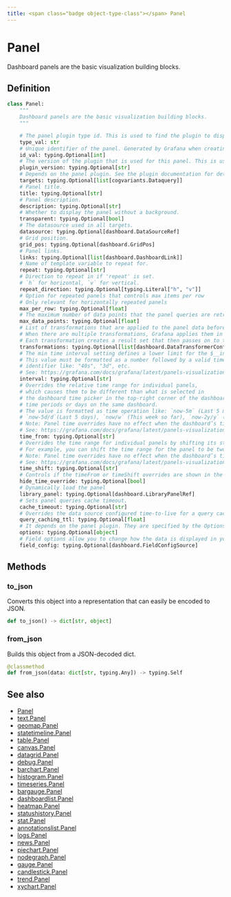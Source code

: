 ```yaml
---
title: <span class="badge object-type-class"></span> Panel
---
```

# <span class="badge object-type-class"></span> Panel

Dashboard panels are the basic visualization building blocks.

## Definition

```python
class Panel:
    """
    Dashboard panels are the basic visualization building blocks.
    """

    # The panel plugin type id. This is used to find the plugin to display the panel.
    type_val: str
    # Unique identifier of the panel. Generated by Grafana when creating a new panel. It must be unique within a dashboard, but not globally.
    id_val: typing.Optional[int]
    # The version of the plugin that is used for this panel. This is used to find the plugin to display the panel and to migrate old panel configs.
    plugin_version: typing.Optional[str]
    # Depends on the panel plugin. See the plugin documentation for details.
    targets: typing.Optional[list[cogvariants.Dataquery]]
    # Panel title.
    title: typing.Optional[str]
    # Panel description.
    description: typing.Optional[str]
    # Whether to display the panel without a background.
    transparent: typing.Optional[bool]
    # The datasource used in all targets.
    datasource: typing.Optional[dashboard.DataSourceRef]
    # Grid position.
    grid_pos: typing.Optional[dashboard.GridPos]
    # Panel links.
    links: typing.Optional[list[dashboard.DashboardLink]]
    # Name of template variable to repeat for.
    repeat: typing.Optional[str]
    # Direction to repeat in if 'repeat' is set.
    # `h` for horizontal, `v` for vertical.
    repeat_direction: typing.Optional[typing.Literal["h", "v"]]
    # Option for repeated panels that controls max items per row
    # Only relevant for horizontally repeated panels
    max_per_row: typing.Optional[float]
    # The maximum number of data points that the panel queries are retrieving.
    max_data_points: typing.Optional[float]
    # List of transformations that are applied to the panel data before rendering.
    # When there are multiple transformations, Grafana applies them in the order they are listed.
    # Each transformation creates a result set that then passes on to the next transformation in the processing pipeline.
    transformations: typing.Optional[list[dashboard.DataTransformerConfig]]
    # The min time interval setting defines a lower limit for the $__interval and $__interval_ms variables.
    # This value must be formatted as a number followed by a valid time
    # identifier like: "40s", "3d", etc.
    # See: https://grafana.com/docs/grafana/latest/panels-visualizations/query-transform-data/#query-options
    interval: typing.Optional[str]
    # Overrides the relative time range for individual panels,
    # which causes them to be different than what is selected in
    # the dashboard time picker in the top-right corner of the dashboard. You can use this to show metrics from different
    # time periods or days on the same dashboard.
    # The value is formatted as time operation like: `now-5m` (Last 5 minutes), `now/d` (the day so far),
    # `now-5d/d`(Last 5 days), `now/w` (This week so far), `now-2y/y` (Last 2 years).
    # Note: Panel time overrides have no effect when the dashboard’s time range is absolute.
    # See: https://grafana.com/docs/grafana/latest/panels-visualizations/query-transform-data/#query-options
    time_from: typing.Optional[str]
    # Overrides the time range for individual panels by shifting its start and end relative to the time picker.
    # For example, you can shift the time range for the panel to be two hours earlier than the dashboard time picker setting `2h`.
    # Note: Panel time overrides have no effect when the dashboard’s time range is absolute.
    # See: https://grafana.com/docs/grafana/latest/panels-visualizations/query-transform-data/#query-options
    time_shift: typing.Optional[str]
    # Controls if the timeFrom or timeShift overrides are shown in the panel header
    hide_time_override: typing.Optional[bool]
    # Dynamically load the panel
    library_panel: typing.Optional[dashboard.LibraryPanelRef]
    # Sets panel queries cache timeout.
    cache_timeout: typing.Optional[str]
    # Overrides the data source configured time-to-live for a query cache item in milliseconds
    query_caching_ttl: typing.Optional[float]
    # It depends on the panel plugin. They are specified by the Options field in panel plugin schemas.
    options: typing.Optional[object]
    # Field options allow you to change how the data is displayed in your visualizations.
    field_config: typing.Optional[dashboard.FieldConfigSource]
```
## Methods

### <span class="badge object-method"></span> to_json

Converts this object into a representation that can easily be encoded to JSON.

```python
def to_json() -> dict[str, object]
```

### <span class="badge object-method"></span> from_json

Builds this object from a JSON-decoded dict.

```python
@classmethod
def from_json(data: dict[str, typing.Any]) -> typing.Self
```

## See also

 * <span class="badge builder"></span> [Panel](./builder-Panel.md)
 * <span class="badge builder"></span> [text.Panel](../text/builder-Panel.md)
 * <span class="badge builder"></span> [geomap.Panel](../geomap/builder-Panel.md)
 * <span class="badge builder"></span> [statetimeline.Panel](../statetimeline/builder-Panel.md)
 * <span class="badge builder"></span> [table.Panel](../table/builder-Panel.md)
 * <span class="badge builder"></span> [canvas.Panel](../canvas/builder-Panel.md)
 * <span class="badge builder"></span> [datagrid.Panel](../datagrid/builder-Panel.md)
 * <span class="badge builder"></span> [debug.Panel](../debug/builder-Panel.md)
 * <span class="badge builder"></span> [barchart.Panel](../barchart/builder-Panel.md)
 * <span class="badge builder"></span> [histogram.Panel](../histogram/builder-Panel.md)
 * <span class="badge builder"></span> [timeseries.Panel](../timeseries/builder-Panel.md)
 * <span class="badge builder"></span> [bargauge.Panel](../bargauge/builder-Panel.md)
 * <span class="badge builder"></span> [dashboardlist.Panel](../dashboardlist/builder-Panel.md)
 * <span class="badge builder"></span> [heatmap.Panel](../heatmap/builder-Panel.md)
 * <span class="badge builder"></span> [statushistory.Panel](../statushistory/builder-Panel.md)
 * <span class="badge builder"></span> [stat.Panel](../stat/builder-Panel.md)
 * <span class="badge builder"></span> [annotationslist.Panel](../annotationslist/builder-Panel.md)
 * <span class="badge builder"></span> [logs.Panel](../logs/builder-Panel.md)
 * <span class="badge builder"></span> [news.Panel](../news/builder-Panel.md)
 * <span class="badge builder"></span> [piechart.Panel](../piechart/builder-Panel.md)
 * <span class="badge builder"></span> [nodegraph.Panel](../nodegraph/builder-Panel.md)
 * <span class="badge builder"></span> [gauge.Panel](../gauge/builder-Panel.md)
 * <span class="badge builder"></span> [candlestick.Panel](../candlestick/builder-Panel.md)
 * <span class="badge builder"></span> [trend.Panel](../trend/builder-Panel.md)
 * <span class="badge builder"></span> [xychart.Panel](../xychart/builder-Panel.md)
